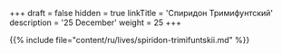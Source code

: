 +++
draft = false
hidden = true
linkTitle = 'Спиридон Тримифунтский'
description = '25 December'
weight = 25
+++

{{% include file="content/ru/lives/spiridon-trimifuntskii.md" %}}
